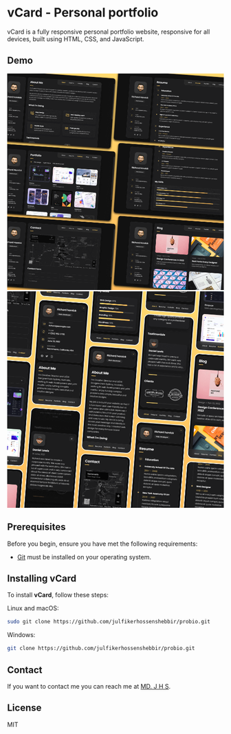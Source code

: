 # vCard - Personal portfolio

vCard is a fully responsive personal portfolio website, responsive for all devices, built using HTML, CSS, and JavaScript.

## Demo

![vCard Desktop Demo](./website-demo-image/desktop.png "Desktop Demo")
![vCard Mobile Demo](./website-demo-image/mobile.png "Mobile Demo")

## Prerequisites

Before you begin, ensure you have met the following requirements:

* [Git](https://git-scm.com/downloads "Download Git") must be installed on your operating system.

## Installing vCard

To install **vCard**, follow these steps:

Linux and macOS:

```bash
sudo git clone https://github.com/julfikerhossenshebbir/probio.git
```

Windows:

```bash
git clone https://github.com/julfikerhossenshebbir/probio.git
```

## Contact

If you want to contact me you can reach me at [MD. J H S](https://www.mdjhs.com/).

## License

MIT
